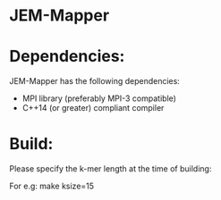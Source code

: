 # JEM-Mapper

# Dependencies:

JEM-Mapper has the following dependencies:
* MPI library (preferably MPI-3 compatible)
* C++14 (or greater) compliant compiler

# Build:

Please specify the k-mer length at the time of building:

For e.g: make ksize=15
